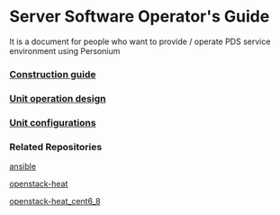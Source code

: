 # Server Software Operator's Guide  

It is a document for people who want to provide / operate PDS service environment using Personium  

### [Construction guide](./setup_en.md)  

### [Unit operation design](./unit_operation_design.md)

### [Unit configurations](./unit_config_list.md)  

### Related Repositories
[ansible](https://github.com/personium/ansible)

[openstack-heat](https://github.com/personium/openstack-heat)

[openstack-heat_cent6_8](https://github.com/personium/openstack-heat_cent6_8)
